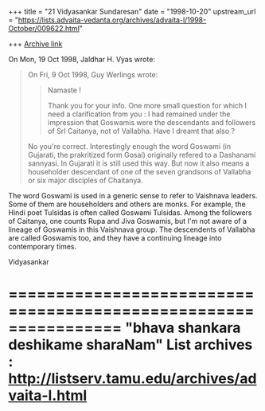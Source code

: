 +++
title = "21 Vidyasankar Sundaresan"
date = "1998-10-20"
upstream_url = "https://lists.advaita-vedanta.org/archives/advaita-l/1998-October/009622.html"

+++
[Archive link](https://lists.advaita-vedanta.org/archives/advaita-l/1998-October/009622.html)

On Mon, 19 Oct 1998, Jaldhar H. Vyas wrote:

> On Fri, 9 Oct 1998, Guy Werlings wrote:
>
> > Namaste !
> >
> > Thank you for your info. One more small question for which I need a
> > clarification from you : I had remained under the impression that
> > Goswamis were the descendants and followers of SrI Caitanya, not of
> > Vallabha. Have I dreamt that also ?
>
> No you're correct.  Interestingly enough the word Goswami (in Gujarati,
> the prakritized form Gosai) originally refered to a Dashanami sannyasi.
> In Gujarati it is still used this way.  But now it also means a
> householder descendant of one of the seven grandsons of Vallabha or six
> major disciples of Chaitanya.

The word Goswami is used in a generic sense to refer to Vaishnava leaders.
Some of them are householders and others are monks. For example, the Hindi
poet Tulsidas is often called Goswami Tulsidas. Among the followers of
Caitanya, one counts Rupa and Jiva Goswamis, but I'm not aware of a
lineage of Goswamis in this Vaishnava group. The descendents of Vallabha
are called Goswamis too, and they have a continuing lineage into
contemporary times.

Vidyasankar

================================================================
"bhava shankara deshikame sharaNam"
List archives : http://listserv.tamu.edu/archives/advaita-l.html
================================================================

